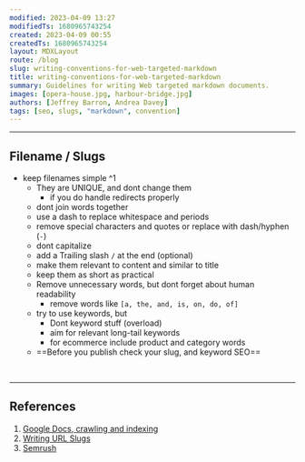 ```yaml
---
modified: 2023-04-09 13:27
modifiedTs: 1680965743254  
created: 2023-04-09 00:55
createdTs: 1680965743254  
layout: MDXLayout  
route: /blog
slug: writing-conventions-for-web-targeted-markdown
title: writing-conventions-for-web-targeted-markdown
summary: Guidelines for writing Web targeted markdown documents.  
images: [opera-house.jpg, harbour-bridge.jpg]  
authors: [Jeffrey Barron, Andrea Davey]
tags: [seo, slugs, "markdown", convention]  
---
```


---

## Filename / Slugs

- keep filenames simple ^1
	- They are UNIQUE, and dont change them
		- if you do handle redirects properly
	 - dont join words together
	- use a dash to replace whitespace and periods
	- remove special characters and quotes or replace with dash/hyphen (`-`)
	- dont capitalize
	- add a Trailing slash `/` at the end (optional)
	- make them relevant to content and similar to title
	- keep them as short as practical
	- Remove unnecessary words, but dont forget about human readability
		- remove words like `[a, the, and, is, on, do, of]`
	- try to use keywords, but
		- Dont keyword stuff (overload)
		- aim for relevant long-tail keywords
		- for ecommerce include product and category words
	- ==Before you publish check your slug, and keyword SEO==

<br /><hr />

## References

1. [Google Docs, crawling and indexing](https://developers.google.com/search/docs/crawling-indexing/url-structure?hl=en&visit_id=638163894445121704-2374591832&rd=1)
2. [Writing URL Slugs](https://boldist.co/search-engine-marketing/how-to-write-a-slug/)
3. [Semrush](https://www.semrush.com/blog/seo-stop-words)
